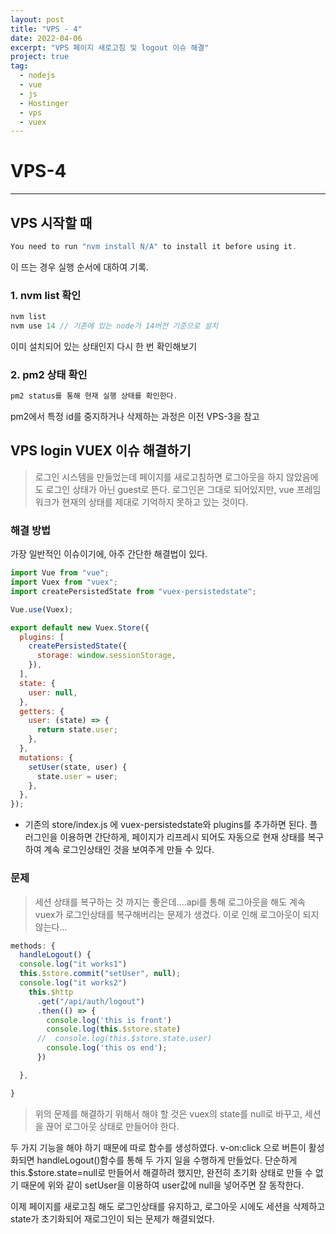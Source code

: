 ```yaml
---
layout: post
title: "VPS - 4"
date: 2022-04-06
excerpt: "VPS 페이지 새로고침 및 logout 이슈 해결"
project: true
tag:
  - nodejs
  - vue
  - js
  - Hostinger
  - vps
  - vuex
---
```


# VPS-4

---

## VPS 시작할 때

```jsx
You need to run "nvm install N/A" to install it before using it.
```

이 뜨는 경우 실행 순서에 대하여 기록.

### 1. nvm list 확인

```jsx
nvm list
nvm use 14 // 기존에 있는 node가 14버전 기준으로 설치
```

이미 설치되어 있는 상태인지 다시 한 번 확인해보기

### 2. pm2 상태 확인

```jsx
pm2 status를 통해 현재 실행 상태를 확인한다.
```

pm2에서 특정 id를 중지하거나 삭제하는 과정은 이전 VPS-3을 참고

## VPS login VUEX 이슈 해결하기

> 로그인 시스템을 만들었는데 페이지를 새로고침하면 로그아웃을 하지 않았음에도 로그인 상태가 아닌 guest로 뜬다. 로그인은 그대로 되어있지만, vue 프레임워크가 현재의 상태를 제대로 기억하지 못하고 있는 것이다.

### 해결 방법

가장 일반적인 이슈이기에, 아주 간단한 해결법이 있다.

```jsx
import Vue from "vue";
import Vuex from "vuex";
import createPersistedState from "vuex-persistedstate";

Vue.use(Vuex);

export default new Vuex.Store({
  plugins: [
    createPersistedState({
      storage: window.sessionStorage,
    }),
  ],
  state: {
    user: null,
  },
  getters: {
    user: (state) => {
      return state.user;
    },
  },
  mutations: {
    setUser(state, user) {
      state.user = user;
    },
  },
});
```

- 기존의 store/index.js 에 vuex-persistedstate와 plugins를 추가하면 된다. 플러그인을 이용하면 간단하게, 페이지가 리프레시 되어도 자동으로 현재 상태를 복구하여 계속 로그인상태인 것을 보여주게 만들 수 있다.

### 문제

> 세션 상태를 복구하는 것 까지는 좋은데....api를 통해 로그아웃을 해도 계속 vuex가 로그인상태를 복구해버리는 문제가 생겼다. 이로 인해 로그아웃이 되지 않는다...

```jsx
methods: {
  handleLogout() {
  console.log("it works1")
  this.$store.commit("setUser", null);
  console.log("it works2")
    this.$http
      .get("/api/auth/logout")
      .then(() => {
        console.log('this is front')
        console.log(this.$store.state)
      //  console.log(this.$store.state.user)
        console.log('this os end');
      })

  },

}
```

> 위의 문제를 해결하기 위해서 해야 할 것은 vuex의 state를 null로 바꾸고, 세션을 끊어 로그아웃 상태로 만들어야 한다.

두 가지 기능을 해야 하기 때문에 따로 함수를 생성하였다. v-on:click 으로 버튼이 활성화되면 handleLogout()함수를 통해 두 가지 일을 수행하게 만들었다. 단순하게 this.$store.state=null로 만들어서 해결하려 했지만, 완전히 초기화 상태로 만들 수 없기 때문에 위와 같이 setUser을 이용하여 user값에 null을 넣어주면 잘 동작한다.

이제 페이지를 새로고침 해도 로그인상태를 유지하고, 로그아웃 시에도 세션을 삭제하고 state가 초기화되어 재로그인이 되는 문제가 해결되었다.
